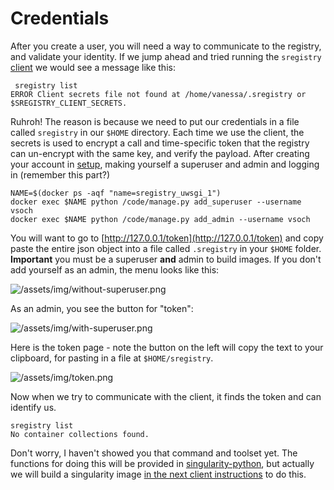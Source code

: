 # Credentials

After you create a user, you will need a way to communicate to the registry, and validate your identity. If we jump ahead and tried running the `sregistry` [client](client.md) we would see a message like this:

```
 sregistry list
ERROR Client secrets file not found at /home/vanessa/.sregistry or $SREGISTRY_CLIENT_SECRETS.
```

Ruhroh! The reason is because we need to put our credentials in a file called `sregistry` in our `$HOME` directory. Each time we use the client, the secrets is used to encrypt a call and time-specific token that the registry can un-encrypt with the same key, and verify the payload. After creating your account in [setup](setup.md), making yourself a superuser and admin and logging in (remember this part?)


```
NAME=$(docker ps -aqf "name=sregistry_uwsgi_1")
docker exec $NAME python /code/manage.py add_superuser --username vsoch
docker exec $NAME python /code/manage.py add_admin --username vsoch
```

You will want to go to [http://127.0.0.1/token](http://127.0.0.1/token) and copy paste the entire json object into a file called `.sregistry` in your `$HOME` folder. **Important** you must be a superuser **and** admin to build images. If you don't add yourself as an admin, the menu looks like this:

![/assets/img/without-superuser.png](/assets/img/without-superuser.png)

As an admin, you see the button for "token":

![/assets/img/with-superuser.png](/assets/img/with-superuser.png)


Here is the token page - note the button on the left will copy the text to your clipboard, for pasting in a file at `$HOME/sregistry`.

![/assets/img/token.png](/assets/img/token.png)

Now when we try to communicate with the client, it finds the token and can identify us. 

```
sregistry list
No container collections found.
```

Don't worry, I haven't showed you that command and toolset yet. The functions for doing this will be provided in [singularity-python](https://www.github.com/singularityware/singularity-python), but actually we will build a singularity image [in the next client instructions](client.md) to do this.
